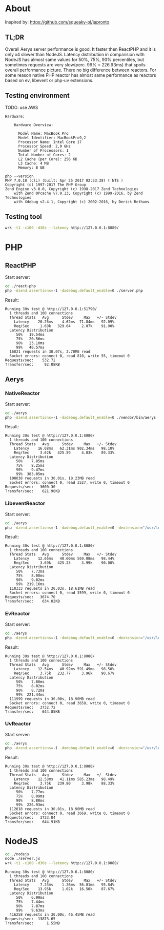 About
=====

Inspired by: https://github.com/squeaky-pl/japronto 

## TL;DR

Overall Aerys server performance is good. It faster then ReactPHP and 
it is only x4 slower than NodeJS. Latency distribution in comparision with NodeJS has almost same values for
50%, 75%, 90% percentiles, but sometimes requests are very slow(perc. 99% = 226.93ms)
that spoils overall performance picture.
There no big difference between reactors. For some reason native PHP reactor 
has almost same performance as reactors based on ev, libevent or php-uv extensions.

## Testing environment

TODO: use AWS

```text
Hardware:

    Hardware Overview:

      Model Name: MacBook Pro
      Model Identifier: MacBookPro9,2
      Processor Name: Intel Core i7
      Processor Speed: 2,9 GHz
      Number of Processors: 1
      Total Number of Cores: 2
      L2 Cache (per Core): 256 KB
      L3 Cache: 4 MB
      Memory: 8 GB
```

```text
php --version
PHP 7.0.18 (cli) (built: Apr 25 2017 02:53:38) ( NTS )
Copyright (c) 1997-2017 The PHP Group
Zend Engine v3.0.0, Copyright (c) 1998-2017 Zend Technologies
    with Zend OPcache v7.0.13, Copyright (c) 1999-2016, by Zend Technologies
    with Xdebug v2.4.1, Copyright (c) 2002-2016, by Derick Rethans
```

## Testing tool
```bash
wrk -t1 -c100 -d30s --latency http://127.0.0.1:8080/
```

PHP
===


## ReactPHP

Start server:
```bash
cd ./react-php
php -dzend.assertions=-1 -dxdebug.default_enable=0 ./server.php
```

Result:
```text
Running 30s test @ http://127.0.0.1:51790/
  1 threads and 100 connections
  Thread Stats   Avg      Stdev     Max   +/- Stdev
    Latency    20.26ms    4.62ms  71.84ms   92.09%
    Req/Sec     1.60k   329.64     2.07k    91.00%
  Latency Distribution
     50%   19.54ms
     75%   20.56ms
     90%   23.10ms
     99%   40.57ms
  16021 requests in 30.07s, 2.70MB read
  Socket errors: connect 0, read 810, write 55, timeout 0
Requests/sec:    532.72
Transfer/sec:     92.08KB
```

## Aerys

### NativeReactor

Start server:
```bash
cd ./aerys
php -dzend.assertions=-1 -dxdebug.default_enable=0 ./vendor/bin/aerys -c ./server.php
```

Result:
```text
Running 30s test @ http://127.0.0.1:8080/
  1 threads and 100 connections
  Thread Stats   Avg      Stdev     Max   +/- Stdev
    Latency    16.08ms   62.31ms 902.34ms   98.10%
    Req/Sec     3.62k   425.59     4.03k    89.33%
  Latency Distribution
     50%    7.85ms
     75%    8.25ms
     90%    9.47ms
     99%  383.05ms
  108038 requests in 30.01s, 18.23MB read
  Socket errors: connect 0, read 3527, write 0, timeout 0
Requests/sec:   3600.30
Transfer/sec:    621.96KB
```

### LibeventReactor

Start server:
```bash
cd ./aerys
php -dzend.assertions=-1 -dxdebug.default_enable=0 -dextension="/usr/local/opt/php70-event/event.so" ./vendor/bin/aerys -c ./server.php
```

Result:
```text
Running 30s test @ http://127.0.0.1:8080/
  1 threads and 100 connections
  Thread Stats   Avg      Stdev     Max   +/- Stdev
    Latency    12.66ms   40.60ms 569.08ms   98.44%
    Req/Sec     3.69k   425.23     3.99k    90.00%
  Latency Distribution
     50%    7.73ms
     75%    8.08ms
     90%    9.02ms
     99%  219.16ms
  110333 requests in 30.03s, 18.61MB read
  Socket errors: connect 0, read 3599, write 0, timeout 0
Requests/sec:   3674.70
Transfer/sec:    634.82KB
```

### EvReactor

Start server:
```bash
cd ./aerys
php -dzend.assertions=-1 -dxdebug.default_enable=0 -dextension="/usr/local/opt/php70-ev/ev.so" ./vendor/bin/aerys -c ./server.php
```

Result:
```text
Running 30s test @ http://127.0.0.1:8080/
  1 threads and 100 connections
  Thread Stats   Avg      Stdev     Max   +/- Stdev
    Latency    12.54ms   40.92ms 591.49ms   98.50%
    Req/Sec     3.75k   232.77     3.96k    90.67%
  Latency Distribution
     50%    7.80ms
     75%    8.02ms
     90%    8.72ms
     99%  221.44ms
  111999 requests in 30.00s, 18.90MB read
  Socket errors: connect 0, read 3658, write 0, timeout 0
Requests/sec:   3732.72
Transfer/sec:    644.85KB
```

### UvReactor

Start server:
```bash
cd ./aerys
php -dzend.assertions=-1 -dxdebug.default_enable=0 -dextension="/usr/local/opt/php70-uv/uv.so" ./vendor/bin/aerys -c ./server.php
```

Result:
```text
Running 30s test @ http://127.0.0.1:8080/
  1 threads and 100 connections
  Thread Stats   Avg      Stdev     Max   +/- Stdev
    Latency    12.58ms   41.11ms 585.23ms   98.49%
    Req/Sec     3.75k   239.80     3.98k    88.33%
  Latency Distribution
     50%    7.77ms
     75%    8.09ms
     90%    8.80ms
     99%  226.93ms
  112018 requests in 30.01s, 18.90MB read
  Socket errors: connect 0, read 3669, write 0, timeout 0
Requests/sec:   3733.04
Transfer/sec:    644.91KB
```

NodeJS
======

```bash
cd ./nodejs
node ./server.js
wrk -t1 -c100 -d30s --latency http://127.0.0.1:8080/
```

```text
Running 30s test @ http://127.0.0.1:8080/
  1 threads and 100 connections
  Thread Stats   Avg      Stdev     Max   +/- Stdev
    Latency     7.23ms    1.26ms  56.01ms   95.84%
    Req/Sec    13.95k     1.02k   16.50k    87.67%
  Latency Distribution
     50%    6.99ms
     75%    7.44ms
     90%    7.87ms
     99%    9.63ms
  416258 requests in 30.00s, 46.45MB read
Requests/sec:  13873.65
Transfer/sec:      1.55MB
```